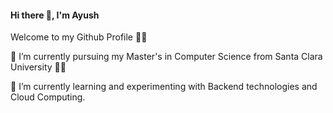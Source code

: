 #### Hi there 👋, I'm Ayush

Welcome to my Github Profile 🙋‍♂️


🔭 I’m currently pursuing my Master's in Computer Science from Santa Clara University 👨‍🎓

🌱 I’m currently learning and experimenting with Backend technologies and Cloud Computing.


